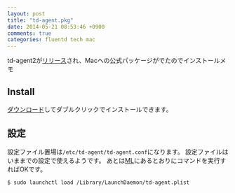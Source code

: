 ```yaml
---
layout: post
title: "td-agent.pkg"
date: 2014-05-21 08:53:46 +0900
comments: true
categories: fluentd tech mac
---
```


td-agent2が[リリース](https://groups.google.com/forum/?fromgroups#!topic/fluentd/ZjxODonIJJo)され、Macへの公式パッケージがでたのでインストールメモ

## Install

[ダウンロード](https://s3.amazonaws.com/td-agent-repository/macosx/td-agent2-1.0.0-0.dmg)してダブルクリックでインストールできます。

## 設定
設定ファイル置場は`/etc/td-agent/td-agent.conf`になります。
設定ファイルはいままでの設定で使えるようです。
あとは[ML](https://groups.google.com/forum/?fromgroups#!topic/fluentd/ZjxODonIJJo)にあるとおりにコマンドを実行すればOKです。

```
$ sudo launchctl load /Library/LaunchDaemon/td-agent.plist
```
